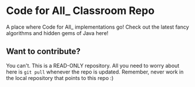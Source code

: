 # Code for All_ Classroom Repo

A place where Code for All_ implementations go! Check out the latest fancy algorithms and hidden gems of Java here!

## Want to contribute?

You can't. This is a READ-ONLY repository. All you need to worry about here is `git pull` whenever the repo is updated.
Remember, never work in the local repository that points to this repo :)

